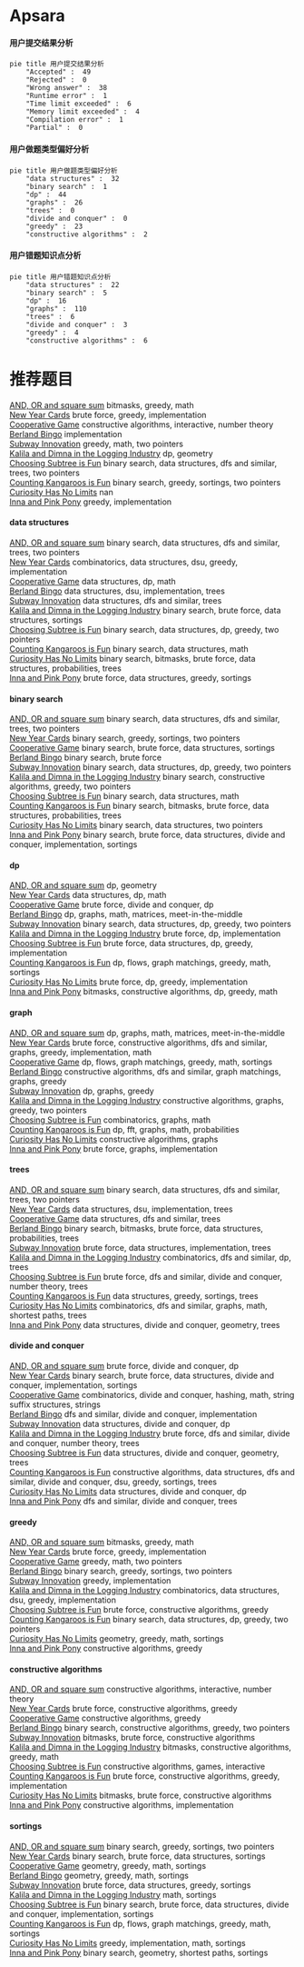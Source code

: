 # Apsara
<!-- tabs:start -->
#### **用户提交结果分析**

```mermaid
pie title 用户提交结果分析
    "Accepted" :  49
    "Rejected" :  0
    "Wrong answer" :  38
    "Runtime error" :  1
    "Time limit exceeded" :  6
    "Memory limit exceeded" :  4
    "Compilation error" :  1
    "Partial" :  0
```
#### **用户做题类型偏好分析**

```mermaid
pie title 用户做题类型偏好分析
    "data structures" :  32
    "binary search" :  1
    "dp" :  44
    "graphs" :  26
    "trees" :  0
    "divide and conquer" :  0
    "greedy" :  23
    "constructive algorithms" :  2
```
#### **用户错题知识点分析**

```mermaid
pie title 用户错题知识点分析
    "data structures" :  22
    "binary search" :  5
    "dp" :  16
    "graphs" :  110
    "trees" :  6
    "divide and conquer" :  3
    "greedy" :  4
    "constructive algorithms" :  6
```
<!-- tabs:end -->
# 推荐题目
[AND, OR and square sum](http://codeforces.com/problemset/problem/1368/D)		bitmasks,
                        greedy,
                        math		  
[New Year Cards](http://codeforces.com/problemset/problem/140/B)		brute force,
                        greedy,
                        implementation		  
[Cooperative Game](https://codeforces.com/contest/1138/problem/F)		constructive algorithms,
                        interactive,
                        number theory		  
[Berland Bingo](http://codeforces.com/problemset/problem/370/B)		implementation		  
[Subway Innovation](http://codeforces.com/problemset/problem/371/E)		greedy,
                        math,
                        two pointers		  
[Kalila and Dimna in the Logging Industry](http://codeforces.com/problemset/problem/319/C)		dp,
                        geometry		  
[Choosing Subtree is Fun](http://codeforces.com/problemset/problem/372/D)		binary search,
                        data structures,
                        dfs and similar,
                        trees,
                        two pointers		  
[Counting Kangaroos is Fun](http://codeforces.com/problemset/problem/372/A)		binary search,
                        greedy,
                        sortings,
                        two pointers		  
[Curiosity Has No Limits](http://codeforces.com/problemset/problem/1031/B)		nan		  
[Inna and Pink Pony](http://codeforces.com/problemset/problem/374/A)		greedy,
                        implementation		  
<!-- tabs:start -->
#### **data structures**
[AND, OR and square sum](http://codeforces.com/problemset/problem/372/D)		binary search,
                        data structures,
                        dfs and similar,
                        trees,
                        two pointers		  
[New Year Cards](https://codeforces.com/contest/1443/problem/F)		combinatorics,
                        data structures,
                        dsu,
                        greedy,
                        implementation		  
[Cooperative Game](http://codeforces.com/problemset/problem/372/C)		data structures,
                        dp,
                        math		  
[Berland Bingo](http://codeforces.com/problemset/problem/371/D)		data structures,
                        dsu,
                        implementation,
                        trees		  
[Subway Innovation](http://codeforces.com/problemset/problem/375/D)		data structures,
                        dfs and similar,
                        trees		  
[Kalila and Dimna in the Logging Industry](http://codeforces.com/problemset/problem/1198/B)		binary search,
                        brute force,
                        data structures,
                        sortings		  
[Choosing Subtree is Fun](http://codeforces.com/problemset/problem/1492/C)		binary search,
                        data structures,
                        dp,
                        greedy,
                        two pointers		  
[Counting Kangaroos is Fun](http://codeforces.com/problemset/problem/1490/G)		binary search,
                        data structures,
                        math		  
[Curiosity Has No Limits](http://codeforces.com/problemset/problem/1479/D)		binary search,
                        bitmasks,
                        brute force,
                        data structures,
                        probabilities,
                        trees		  
[Inna and Pink Pony](http://codeforces.com/problemset/problem/1497/A)		brute force,
                        data structures,
                        greedy,
                        sortings		  
#### **binary search**
[AND, OR and square sum](http://codeforces.com/problemset/problem/372/D)		binary search,
                        data structures,
                        dfs and similar,
                        trees,
                        two pointers		  
[New Year Cards](http://codeforces.com/problemset/problem/372/A)		binary search,
                        greedy,
                        sortings,
                        two pointers		  
[Cooperative Game](http://codeforces.com/problemset/problem/1198/B)		binary search,
                        brute force,
                        data structures,
                        sortings		  
[Berland Bingo](http://codeforces.com/problemset/problem/371/C)		binary search,
                        brute force		  
[Subway Innovation](http://codeforces.com/problemset/problem/1492/C)		binary search,
                        data structures,
                        dp,
                        greedy,
                        two pointers		  
[Kalila and Dimna in the Logging Industry](http://codeforces.com/problemset/problem/1463/D)		binary search,
                        constructive algorithms,
                        greedy,
                        two pointers		  
[Choosing Subtree is Fun](http://codeforces.com/problemset/problem/1490/G)		binary search,
                        data structures,
                        math		  
[Counting Kangaroos is Fun](http://codeforces.com/problemset/problem/1479/D)		binary search,
                        bitmasks,
                        brute force,
                        data structures,
                        probabilities,
                        trees		  
[Curiosity Has No Limits](http://codeforces.com/problemset/problem/1436/E)		binary search,
                        data structures,
                        two pointers		  
[Inna and Pink Pony](http://codeforces.com/problemset/problem/1461/D)		binary search,
                        brute force,
                        data structures,
                        divide and conquer,
                        implementation,
                        sortings		  
#### **dp**
[AND, OR and square sum](http://codeforces.com/problemset/problem/319/C)		dp,
                        geometry		  
[New Year Cards](http://codeforces.com/problemset/problem/372/C)		data structures,
                        dp,
                        math		  
[Cooperative Game](http://codeforces.com/problemset/problem/372/B)		brute force,
                        divide and conquer,
                        dp		  
[Berland Bingo](http://codeforces.com/problemset/problem/1266/H)		dp,
                        graphs,
                        math,
                        matrices,
                        meet-in-the-middle		  
[Subway Innovation](http://codeforces.com/problemset/problem/1492/C)		binary search,
                        data structures,
                        dp,
                        greedy,
                        two pointers		  
[Kalila and Dimna in the Logging Industry](https://codeforces.com/contest/1457/problem/C)		brute force,
                        dp,
                        implementation		  
[Choosing Subtree is Fun](http://codeforces.com/problemset/problem/1491/C)		brute force,
                        data structures,
                        dp,
                        greedy,
                        implementation		  
[Counting Kangaroos is Fun](http://codeforces.com/problemset/problem/1437/C)		dp,
                        flows,
                        graph matchings,
                        greedy,
                        math,
                        sortings		  
[Curiosity Has No Limits](http://codeforces.com/problemset/problem/1499/B)		brute force,
                        dp,
                        greedy,
                        implementation		  
[Inna and Pink Pony](http://codeforces.com/problemset/problem/1491/D)		bitmasks,
                        constructive algorithms,
                        dp,
                        greedy,
                        math		  
#### **graph**
[AND, OR and square sum](http://codeforces.com/problemset/problem/1266/H)		dp,
                        graphs,
                        math,
                        matrices,
                        meet-in-the-middle		  
[New Year Cards](http://codeforces.com/problemset/problem/1487/C)		brute force,
                        constructive algorithms,
                        dfs and similar,
                        graphs,
                        greedy,
                        implementation,
                        math		  
[Cooperative Game](http://codeforces.com/problemset/problem/1437/C)		dp,
                        flows,
                        graph matchings,
                        greedy,
                        math,
                        sortings		  
[Berland Bingo](http://codeforces.com/problemset/problem/1470/D)		constructive algorithms,
                        dfs and similar,
                        graph matchings,
                        graphs,
                        greedy		  
[Subway Innovation](http://codeforces.com/problemset/problem/1476/C)		dp,
                        graphs,
                        greedy		  
[Kalila and Dimna in the Logging Industry](http://codeforces.com/problemset/problem/1304/D)		constructive algorithms,
                        graphs,
                        greedy,
                        two pointers		  
[Choosing Subtree is Fun](http://codeforces.com/problemset/problem/1475/C)		combinatorics,
                        graphs,
                        math		  
[Counting Kangaroos is Fun](http://codeforces.com/problemset/problem/553/E)		dp,
                        fft,
                        graphs,
                        math,
                        probabilities		  
[Curiosity Has No Limits](http://codeforces.com/problemset/problem/1495/C)		constructive algorithms,
                        graphs		  
[Inna and Pink Pony](http://codeforces.com/problemset/problem/1510/K)		brute force,
                        graphs,
                        implementation		  
#### **trees**
[AND, OR and square sum](http://codeforces.com/problemset/problem/372/D)		binary search,
                        data structures,
                        dfs and similar,
                        trees,
                        two pointers		  
[New Year Cards](http://codeforces.com/problemset/problem/371/D)		data structures,
                        dsu,
                        implementation,
                        trees		  
[Cooperative Game](http://codeforces.com/problemset/problem/375/D)		data structures,
                        dfs and similar,
                        trees		  
[Berland Bingo](http://codeforces.com/problemset/problem/1479/D)		binary search,
                        bitmasks,
                        brute force,
                        data structures,
                        probabilities,
                        trees		  
[Subway Innovation](http://codeforces.com/problemset/problem/1511/C)		brute force,
                        data structures,
                        implementation,
                        trees		  
[Kalila and Dimna in the Logging Industry](http://codeforces.com/problemset/problem/1499/F)		combinatorics,
                        dfs and similar,
                        dp,
                        trees		  
[Choosing Subtree is Fun](http://codeforces.com/problemset/problem/1491/E)		brute force,
                        dfs and similar,
                        divide and conquer,
                        number theory,
                        trees		  
[Counting Kangaroos is Fun](http://codeforces.com/problemset/problem/1466/D)		data structures,
                        greedy,
                        sortings,
                        trees		  
[Curiosity Has No Limits](http://codeforces.com/problemset/problem/1495/D)		combinatorics,
                        dfs and similar,
                        graphs,
                        math,
                        shortest paths,
                        trees		  
[Inna and Pink Pony](http://codeforces.com/problemset/problem/1303/G)		data structures,
                        divide and conquer,
                        geometry,
                        trees		  
#### **divide and conquer**
[AND, OR and square sum](http://codeforces.com/problemset/problem/372/B)		brute force,
                        divide and conquer,
                        dp		  
[New Year Cards](http://codeforces.com/problemset/problem/1461/D)		binary search,
                        brute force,
                        data structures,
                        divide and conquer,
                        implementation,
                        sortings		  
[Cooperative Game](http://codeforces.com/problemset/problem/1466/G)		combinatorics,
                        divide and conquer,
                        hashing,
                        math,
                        string suffix structures,
                        strings		  
[Berland Bingo](http://codeforces.com/problemset/problem/1490/D)		dfs and similar,
                        divide and conquer,
                        implementation		  
[Subway Innovation](https://codeforces.com/contest/1483/problem/C)		data structures,
                        divide and conquer,
                        dp		  
[Kalila and Dimna in the Logging Industry](http://codeforces.com/problemset/problem/1491/E)		brute force,
                        dfs and similar,
                        divide and conquer,
                        number theory,
                        trees		  
[Choosing Subtree is Fun](http://codeforces.com/problemset/problem/1303/G)		data structures,
                        divide and conquer,
                        geometry,
                        trees		  
[Counting Kangaroos is Fun](http://codeforces.com/problemset/problem/1494/D)		constructive algorithms,
                        data structures,
                        dfs and similar,
                        divide and conquer,
                        dsu,
                        greedy,
                        sortings,
                        trees		  
[Curiosity Has No Limits](http://codeforces.com/problemset/problem/1482/E)		data structures,
                        divide and conquer,
                        dp		  
[Inna and Pink Pony](http://codeforces.com/problemset/problem/566/C)		dfs and similar,
                        divide and conquer,
                        trees		  
#### **greedy**
[AND, OR and square sum](http://codeforces.com/problemset/problem/1368/D)		bitmasks,
                        greedy,
                        math		  
[New Year Cards](http://codeforces.com/problemset/problem/140/B)		brute force,
                        greedy,
                        implementation		  
[Cooperative Game](http://codeforces.com/problemset/problem/371/E)		greedy,
                        math,
                        two pointers		  
[Berland Bingo](http://codeforces.com/problemset/problem/372/A)		binary search,
                        greedy,
                        sortings,
                        two pointers		  
[Subway Innovation](http://codeforces.com/problemset/problem/374/A)		greedy,
                        implementation		  
[Kalila and Dimna in the Logging Industry](https://codeforces.com/contest/1443/problem/F)		combinatorics,
                        data structures,
                        dsu,
                        greedy,
                        implementation		  
[Choosing Subtree is Fun](https://codeforces.com/contest/1265/problem/D)		brute force,
                        constructive algorithms,
                        greedy		  
[Counting Kangaroos is Fun](http://codeforces.com/problemset/problem/1492/C)		binary search,
                        data structures,
                        dp,
                        greedy,
                        two pointers		  
[Curiosity Has No Limits](https://codeforces.com/contest/1496/problem/C)		geometry,
                        greedy,
                        math,
                        sortings		  
[Inna and Pink Pony](http://codeforces.com/problemset/problem/1493/A)		constructive algorithms,
                        greedy		  
#### **constructive algorithms**
[AND, OR and square sum](https://codeforces.com/contest/1138/problem/F)		constructive algorithms,
                        interactive,
                        number theory		  
[New Year Cards](https://codeforces.com/contest/1265/problem/D)		brute force,
                        constructive algorithms,
                        greedy		  
[Cooperative Game](http://codeforces.com/problemset/problem/1493/A)		constructive algorithms,
                        greedy		  
[Berland Bingo](http://codeforces.com/problemset/problem/1463/D)		binary search,
                        constructive algorithms,
                        greedy,
                        two pointers		  
[Subway Innovation](https://codeforces.com/contest/1456/problem/B)		bitmasks,
                        brute force,
                        constructive algorithms		  
[Kalila and Dimna in the Logging Industry](http://codeforces.com/problemset/problem/1492/D)		bitmasks,
                        constructive algorithms,
                        greedy,
                        math		  
[Choosing Subtree is Fun](https://codeforces.com/contest/1504/problem/D)		constructive algorithms,
                        games,
                        interactive		  
[Counting Kangaroos is Fun](https://codeforces.com/contest/1483/problem/A)		brute force,
                        constructive algorithms,
                        greedy,
                        implementation		  
[Curiosity Has No Limits](https://codeforces.com/contest/1457/problem/D)		bitmasks,
                        brute force,
                        constructive algorithms		  
[Inna and Pink Pony](http://codeforces.com/problemset/problem/1513/A)		constructive algorithms,
                        implementation		  
#### **sortings**
[AND, OR and square sum](http://codeforces.com/problemset/problem/372/A)		binary search,
                        greedy,
                        sortings,
                        two pointers		  
[New Year Cards](http://codeforces.com/problemset/problem/1198/B)		binary search,
                        brute force,
                        data structures,
                        sortings		  
[Cooperative Game](https://codeforces.com/contest/1496/problem/C)		geometry,
                        greedy,
                        math,
                        sortings		  
[Berland Bingo](http://codeforces.com/problemset/problem/1495/A)		geometry,
                        greedy,
                        math,
                        sortings		  
[Subway Innovation](http://codeforces.com/problemset/problem/1497/A)		brute force,
                        data structures,
                        greedy,
                        sortings		  
[Kalila and Dimna in the Logging Industry](http://codeforces.com/problemset/problem/1427/A)		math,
                        sortings		  
[Choosing Subtree is Fun](http://codeforces.com/problemset/problem/1461/D)		binary search,
                        brute force,
                        data structures,
                        divide and conquer,
                        implementation,
                        sortings		  
[Counting Kangaroos is Fun](http://codeforces.com/problemset/problem/1437/C)		dp,
                        flows,
                        graph matchings,
                        greedy,
                        math,
                        sortings		  
[Curiosity Has No Limits](http://codeforces.com/problemset/problem/1473/A)		greedy,
                        implementation,
                        math,
                        sortings		  
[Inna and Pink Pony](http://codeforces.com/problemset/problem/1486/B)		binary search,
                        geometry,
                        shortest paths,
                        sortings		  
<!-- tabs:end -->
